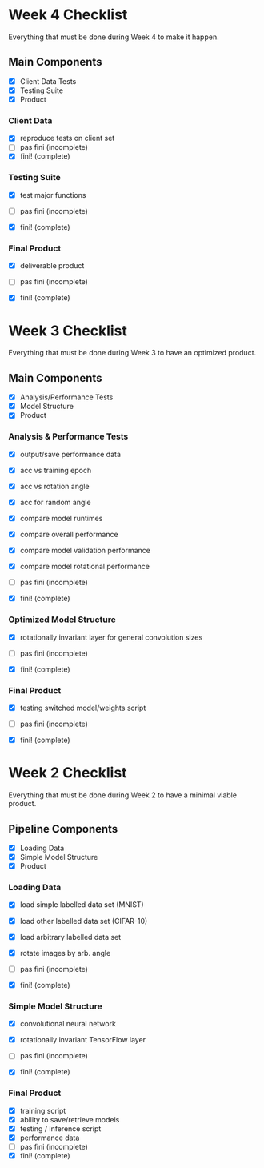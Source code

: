 # Week 4 Checklist
Everything that must be done during Week 4 to make it happen.

## Main Components
- [x] Client Data Tests
- [x] Testing Suite
- [x] Product

### Client Data
- [x] reproduce tests on client set 
- [ ] pas fini (incomplete) 
- [x] fini! (complete)

### Testing Suite
- [x] test major functions
- [ ] pas fini (incomplete) 
- [x] fini! (complete)


### Final Product
- [x] deliverable product
- [ ] pas fini (incomplete) 
- [x] fini! (complete)



# Week 3 Checklist
Everything that must be done during Week 3 to have an optimized product.

## Main Components
- [x] Analysis/Performance Tests
- [x] Model Structure
- [x] Product

### Analysis & Performance Tests
- [x] output/save performance data
- [x] acc vs training epoch
- [x] acc vs rotation angle
- [x] acc for random angle
- [x] compare model runtimes
- [x] compare overall performance
- [x] compare model validation performance
- [x] compare model rotational performance
- [ ] pas fini (incomplete) 
- [x] fini! (complete)


### Optimized Model Structure
- [x] rotationally invariant layer for general convolution sizes
- [ ] pas fini (incomplete) 
- [x] fini! (complete)


### Final Product
- [x] testing switched model/weights script
- [ ] pas fini (incomplete) 
- [x] fini! (complete)



# Week 2 Checklist
Everything that must be done during Week 2 to have a minimal viable product.

## Pipeline Components
- [x] Loading Data
- [x] Simple Model Structure
- [x] Product

### Loading Data
- [x] load simple labelled data set (MNIST)
- [x] load other labelled data set (CIFAR-10)
- [x] load arbitrary labelled data set
- [x] rotate images by arb. angle
- [ ] pas fini (incomplete) 
- [x] fini! (complete)


### Simple Model Structure
- [x] convolutional neural network
- [x] rotationally invariant TensorFlow layer
- [ ] pas fini (incomplete) 
- [x] fini! (complete)


### Final Product
- [x] training script
- [x] ability to save/retrieve models
- [x] testing / inference script
- [x] performance data
- [ ] pas fini (incomplete) 
- [x] fini! (complete)
